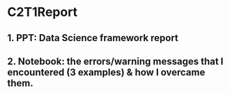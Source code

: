 # C2T1Report

## 1. PPT: Data Science framework report 
## 2. Notebook: the errors/warning messages that I encountered (3 examples) & how I overcame them.
